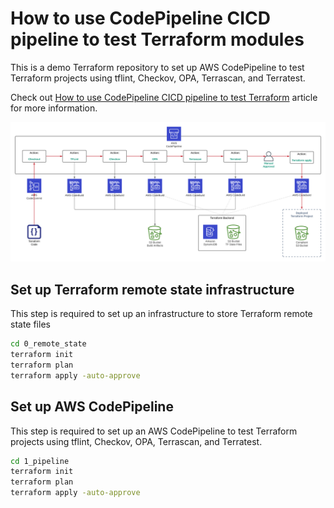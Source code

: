 # How to use CodePipeline CICD pipeline to test Terraform modules

This is a demo Terraform repository to set up AWS CodePipeline to test Terraform projects using tflint, Checkov, OPA, Terrascan, and Terratest.

Check out [How to use CodePipeline CICD pipeline to test Terraform](https://hands-on.cloud/how-to-use-codepipeline-cicd-pipeline-to-test-terraform/) article for more information.

![CICD pipeline architecture](1_pipeline/img/CICD-pipeline-architecture.png)

## Set up Terraform remote state infrastructure

This step is required to set up an infrastructure to store Terraform remote state files

```sh
cd 0_remote_state
terraform init
terraform plan
terraform apply -auto-approve
```

## Set up AWS CodePipeline

This step is required to set up an AWS CodePipeline to test Terraform projects using tflint, Checkov, OPA, Terrascan, and Terratest.

```sh
cd 1_pipeline
terraform init
terraform plan
terraform apply -auto-approve
```

